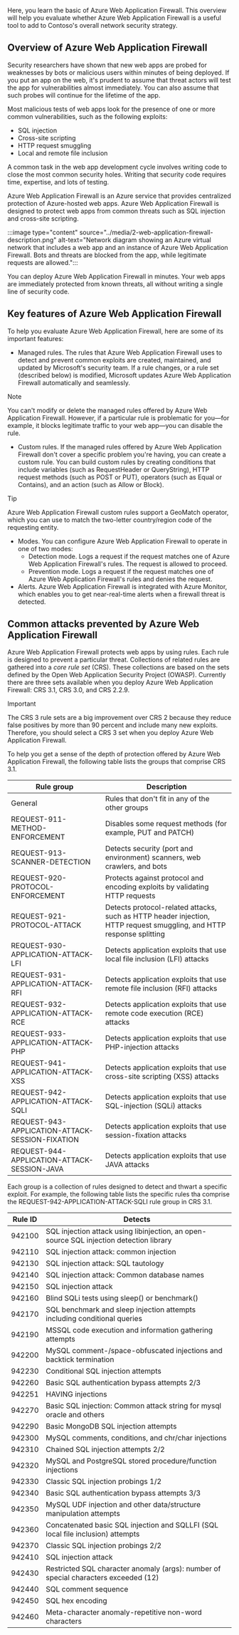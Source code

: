 Here, you learn the basic of Azure Web Application Firewall. This overview will help you evaluate whether Azure Web Application Firewall is a useful tool to add to Contoso's overall network security strategy.

## Overview of Azure Web Application Firewall

Security researchers have shown that new web apps are probed for weaknesses by bots or malicious users within minutes of being deployed. If you put an app on the web, it's prudent to assume that threat actors will test the app for vulnerabilities almost immediately. You can also assume that such probes will continue for the lifetime of the app.

Most malicious tests of web apps look for the presence of one or more common vulnerabilities, such as the following exploits:

- SQL injection
- Cross-site scripting
- HTTP request smuggling
- Local and remote file inclusion

A common task in the web app development cycle involves writing code to close the most common security holes. Writing that security code requires time, expertise, and lots of testing.

Azure Web Application Firewall is an Azure service that provides centralized protection of Azure-hosted web apps. Azure Web Application Firewall is designed to protect web apps from common threats such as SQL injection and cross-site scripting.

:::image type="content" source="../media/2-web-application-firewall-description.png" alt-text="Network diagram showing an Azure virtual network that includes a web app and an instance of Azure Web Application Firewall. Bots and threats are blocked from the app, while legitimate requests are allowed.":::

You can deploy Azure Web Application Firewall in minutes. Your web apps are immediately protected from known threats, all without writing a single line of security code.

## Key features of Azure Web Application Firewall

To help you evaluate Azure Web Application Firewall, here are some of its important features:

- Managed rules. The rules that Azure Web Application Firewall uses to detect and prevent common exploits are created, maintained, and updated by Microsoft's security team. If a rule changes, or a rule set (described below) is modified, Microsoft updates Azure Web Application Firewall automatically and seamlessly.

> [!NOTE]
> You can't modify or delete the managed rules offered by Azure Web Application Firewall. However, if a particular rule is problematic for you—for example, it blocks legitimate traffic to your web app—you can disable the rule.

- Custom rules. If the managed rules offered by Azure Web Application Firewall don't cover a specific problem you're having, you can create a custom rule. You can build custom rules by creating conditions that include variables (such as RequestHeader or QueryString), HTTP request methods (such as POST or PUT), operators (such as Equal or Contains), and an action (such as Allow or Block).

> [!TIP]
> Azure Web Application Firewall custom rules support a GeoMatch operator, which you can use to match the two-letter country/region code of the requesting entity.

- Modes. You can configure Azure Web Application Firewall to operate in one of two modes:
    - Detection mode. Logs a request if the request matches one of Azure Web Application Firewall's rules. The request is allowed to proceed.
    - Prevention mode. Logs a request if the request matches one of Azure Web Application Firewall's rules and denies the request.
- Alerts. Azure Web Application Firewall is integrated with Azure Monitor, which enables you to get near-real-time alerts when a firewall threat is detected.

## Common attacks prevented by Azure Web Application Firewall

Azure Web Application Firewall protects web apps by using rules. Each rule is designed to prevent a particular threat. Collections of related rules are gathered into a *core rule set* (CRS). These collections are based on the sets defined by the Open Web Application Security Project (OWASP). Currently there are three sets available when you deploy Azure Web Application Firewall: CRS 3.1, CRS 3.0, and CRS 2.2.9.

> [!IMPORTANT]
> The CRS 3 rule sets are a big improvement over CRS 2 because they reduce false positives by more than 90 percent and include many new exploits. Therefore, you should select a CRS 3 set when you deploy Azure Web Application Firewall.

To help you get a sense of the depth of protection offered by Azure Web Application Firewall, the following table lists the groups that comprise CRS 3.1.

|Rule group  |Description  |
|---------|---------|
|General     |Rules that don't fit in any of the other groups         |
|REQUEST-911-METHOD-ENFORCEMENT     |Disables some request methods (for example, PUT and PATCH)         |
|REQUEST-913-SCANNER-DETECTION     |Detects security (port and environment) scanners, web crawlers, and bots         |
|REQUEST-920-PROTOCOL-ENFORCEMENT     |Protects against protocol and encoding exploits by validating HTTP requests         |
|REQUEST-921-PROTOCOL-ATTACK     |Detects protocol-related attacks, such as HTTP header injection, HTTP request smuggling, and HTTP response splitting         |
|REQUEST-930-APPLICATION-ATTACK-LFI     |Detects application exploits that use local file inclusion (LFI) attacks         |
|REQUEST-931-APPLICATION-ATTACK-RFI     |Detects application exploits that use remote file inclusion (RFI) attacks         |
|REQUEST-932-APPLICATION-ATTACK-RCE     |Detects application exploits that use remote code execution (RCE) attacks         |
|REQUEST-933-APPLICATION-ATTACK-PHP     |Detects application exploits that use PHP-injection attacks         |
|REQUEST-941-APPLICATION-ATTACK-XSS     |Detects application exploits that use cross-site scripting (XSS) attacks         |
|REQUEST-942-APPLICATION-ATTACK-SQLI     |Detects application exploits that use SQL-injection (SQLi) attacks         |
|REQUEST-943-APPLICATION-ATTACK-SESSION-FIXATION     |Detects application exploits that use session-fixation attacks         |
|REQUEST-944-APPLICATION-ATTACK-SESSION-JAVA     |Detects application exploits that use JAVA attacks         |

Each group is a collection of rules designed to detect and thwart a specific exploit. For example, the following table lists the specific rules tha comprise the REQUEST-942-APPLICATION-ATTACK-SQLI rule group in CRS 3.1.

|Rule ID     |Detects   |
|---------|---------|
|942100     |SQL injection attack using libinjection, an open-source SQL injection detection library         |
|942110     |SQL injection attack: common injection         |
|942130     |SQL injection attack: SQL tautology         |
|942140     |SQL injection attack: Common database names         |
|942150     |SQL injection attack         |
|942160     |Blind SQLi tests using sleep() or benchmark()         |
|942170     |SQL benchmark and sleep injection attempts including conditional queries         |
|942190     |MSSQL code execution and information gathering attempts         |
|942200     |MySQL comment-/space-obfuscated injections and backtick termination         |
|942230     |Conditional SQL injection attempts         |
|942260     |Basic SQL authentication bypass attempts 2/3         |
|942251     |HAVING injections         |
|942270     |Basic SQL injection: Common attack string for mysql oracle and others         |
|942290     |Basic MongoDB SQL injection attempts         |
|942300     |MySQL comments, conditions, and chr/char injections         |
|942310     |Chained SQL injection attempts 2/2         |
|942320     |MySQL and PostgreSQL stored procedure/function injections         |
|942330     |Classic SQL injection probings 1/2         |
|942340     |Basic SQL authentication bypass attempts 3/3         |
|942350     |MySQL UDF injection and other data/structure manipulation attempts         |
|942360     |Concatenated basic SQL injection and SQLLFI (SQL local file inclusion) attempts         |
|942370     |Classic SQL injection probings 2/2         |
|942410     |SQL injection attack         |
|942430     |Restricted SQL character anomaly (args): number of special characters exceeded (12)         |
|942440     |SQL comment sequence         |
|942450     |SQL hex encoding         |
|942460     |Meta-character anomaly-repetitive non-word characters         |
